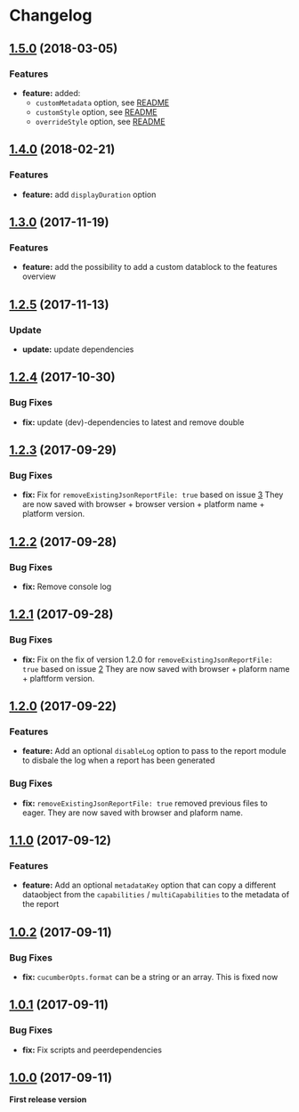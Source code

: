 # Changelog


<a name="1.5.0"></a>
## [1.5.0](https://github.com/wswebcreation/protractor-multiple-cucumber-html-reporter-plugin/compare/v1.4.0...v1.5.0) (2018-03-05)

### Features

* **feature:** added:
    * `customMetadata` option, see [README](https://github.com/wswebcreation/protractor-multiple-cucumber-html-reporter-plugin/blob/master/README.md#customMetadata)
    * `customStyle` option, see [README](https://github.com/wswebcreation/protractor-multiple-cucumber-html-reporter-plugin/blob/master/README.md#customStyle)
    * `overrideStyle` option, see [README](https://github.com/wswebcreation/protractor-multiple-cucumber-html-reporter-plugin/blob/master/README.md#overrideStyle)

<a name="1.4.0"></a>
## [1.4.0](https://github.com/wswebcreation/protractor-multiple-cucumber-html-reporter-plugin/compare/v1.3.0...v1.4.0) (2018-02-21)

### Features

* **feature:** add `displayDuration` option


<a name="1.3.0"></a>
## [1.3.0](https://github.com/wswebcreation/protractor-multiple-cucumber-html-reporter-plugin/compare/v1.2.5...v1.3.0) (2017-11-19)

### Features

* **feature:** add the possibility to add a custom datablock to the features overview


<a name="1.2.5"></a>
## [1.2.5](https://github.com/wswebcreation/protractor-multiple-cucumber-html-reporter-plugin/compare/v1.2.4...v1.2.5) (2017-11-13)

### Update

* **update:** update dependencies


<a name="1.2.4"></a>
## [1.2.4](https://github.com/wswebcreation/protractor-multiple-cucumber-html-reporter-plugin/compare/v1.2.3...v1.2.4) (2017-10-30)

### Bug Fixes

* **fix:** update (dev)-dependencies to latest and remove double 

<a name="1.2.3"></a>
## [1.2.3](https://github.com/wswebcreation/protractor-multiple-cucumber-html-reporter-plugin/compare/v1.2.2...v1.2.3) (2017-09-29)

### Bug Fixes

* **fix:** Fix for `removeExistingJsonReportFile: true` based on issue [3](https://github.com/wswebcreation/protractor-multiple-cucumber-html-reporter-plugin/issues/3) They are now saved with browser + browser version + platform name + platform version.

<a name="1.2.2"></a>
## [1.2.2](https://github.com/wswebcreation/protractor-multiple-cucumber-html-reporter-plugin/compare/v1.2.1...v1.2.2) (2017-09-28)

### Bug Fixes

* **fix:** Remove console log


<a name="1.2.1"></a>
## [1.2.1](https://github.com/wswebcreation/protractor-multiple-cucumber-html-reporter-plugin/compare/v1.2.0...v1.2.1) (2017-09-28)

### Bug Fixes

* **fix:** Fix on the fix of version 1.2.0 for `removeExistingJsonReportFile: true` based on issue [2](https://github.com/wswebcreation/protractor-multiple-cucumber-html-reporter-plugin/issues/2) They are now saved with browser + plaform name + plaftform version.


<a name="1.2.0"></a>
## [1.2.0](https://github.com/wswebcreation/protractor-multiple-cucumber-html-reporter-plugin/compare/v1.1.0...v1.2.0) (2017-09-22)

### Features

* **feature:** Add an optional `disableLog` option to pass to the report module to disbale the log when a report has been generated

### Bug Fixes

* **fix:** `removeExistingJsonReportFile: true` removed previous files to eager. They are now saved with browser and plaform name.


<a name="1.1.0"></a>
## [1.1.0](https://github.com/wswebcreation/protractor-multiple-cucumber-html-reporter-plugin/compare/v1.0.2...v1.1.0) (2017-09-12)

### Features

* **feature:** Add an optional `metadataKey` option that can copy a different dataobject from the `capabilities` / `multiCapabilities` to the metadata of the report


<a name="1.0.2"></a>
## [1.0.2](https://github.com/wswebcreation/protractor-multiple-cucumber-html-reporter-plugin/compare/v1.0.1...v1.0.2) (2017-09-11)

### Bug Fixes

* **fix:** `cucumberOpts.format` can be a string or an array. This is fixed now


<a name="1.0.1"></a>
## [1.0.1](https://github.com/wswebcreation/protractor-multiple-cucumber-html-reporter-plugin/compare/v1.0.0...v1.0.1) (2017-09-11)

### Bug Fixes

* **fix:** Fix scripts and peerdependencies


<a name="1.0.0"></a>
## [1.0.0](https://github.com/wswebcreation/protractor-multiple-cucumber-html-reporter-plugin/tree/v1.0.0) (2017-09-11)


**First release version**
